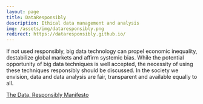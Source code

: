 ```yaml
---
layout: page
title: DataResponsibly
description: Ethical data management and analysis
img: /assets/img/dataresponsibly.png
redirect: https://dataresponsibly.github.io/
---
```



If not used responsibly, big data technology can propel economic inequality, destabilize global markets
and affirm systemic bias. While the potential opportunity of big data techniques is well accepted,
the necessity of using these techniques responsibly should be discussed. In the society we envision,
data and data analysis are fair, transparent and available equally to all.

[The Data, Responsibly Manifesto](http://wp.sigmod.org/?p=1900)


